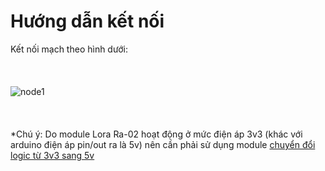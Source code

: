 # Hướng dẫn kết nối
Kết nối mạch theo hình dưới: <br/>
\
\
\
![node1](https://user-images.githubusercontent.com/26000753/48846154-f2f62c00-edd0-11e8-91ea-63b67e13dcf0.PNG) <br/>
\
\
\
*Chú ý: Do module Lora Ra-02 hoạt động ở mức điện áp 3v3 (khác với arduino điện áp pin/out ra là 5v) nên cần phải sử dụng module [chuyển đổi logic từ 3v3 sang 5v](https://www.google.com.vn/search?biw=1024&bih=667&tbm=isch&sa=1&ei=W2f1W96vF4L98gXcxLm4DA&q=3v3+to+5v+logic+shift+converter+module&oq=3v3+to+5v+logic+shift+converter+module&gs_l=img.3...2042.4975..5201...1.0..0.319.2164.2-1j6......1....1..gws-wiz-img.3K_eO18mitQ#imgrc=LDnyweGxLa0T5M:)


